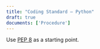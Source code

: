```yaml
---
title: "Coding Standard – Python"
draft: true
documents: ['Procedure']
---
```


Use [PEP 8](https://www.python.org/dev/peps/pep-0008/) as a starting point.